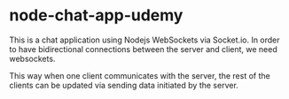 # node-chat-app-udemy

This is a chat application using Nodejs WebSockets via Socket.io.
In order to have bidirectional connections between the server and client, we need websockets.

This way when one client communicates with the server, the rest of the clients can be updated via sending data initiated by the server.
